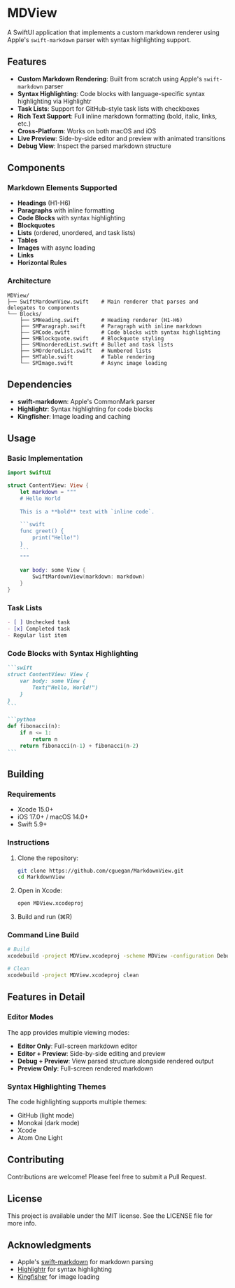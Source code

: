 # MDView

A SwiftUI application that implements a custom markdown renderer using Apple's `swift-markdown` parser with syntax highlighting support.

## Features

- **Custom Markdown Rendering**: Built from scratch using Apple's `swift-markdown` parser
- **Syntax Highlighting**: Code blocks with language-specific syntax highlighting via Highlightr
- **Task Lists**: Support for GitHub-style task lists with checkboxes
- **Rich Text Support**: Full inline markdown formatting (bold, italic, links, etc.)
- **Cross-Platform**: Works on both macOS and iOS
- **Live Preview**: Side-by-side editor and preview with animated transitions
- **Debug View**: Inspect the parsed markdown structure

## Components

### Markdown Elements Supported

- **Headings** (H1-H6)
- **Paragraphs** with inline formatting
- **Code Blocks** with syntax highlighting
- **Blockquotes**
- **Lists** (ordered, unordered, and task lists)
- **Tables**
- **Images** with async loading
- **Links**
- **Horizontal Rules**

### Architecture

```
MDView/
├── SwiftMardownView.swift    # Main renderer that parses and delegates to components
└── Blocks/
    ├── SMHeading.swift       # Heading renderer (H1-H6)
    ├── SMParagraph.swift     # Paragraph with inline markdown
    ├── SMCode.swift          # Code blocks with syntax highlighting
    ├── SMBlockquote.swift    # Blockquote styling
    ├── SMUnorderedList.swift # Bullet and task lists
    ├── SMOrderedList.swift   # Numbered lists
    ├── SMTable.swift         # Table rendering
    └── SMImage.swift         # Async image loading
```

## Dependencies

- **swift-markdown**: Apple's CommonMark parser
- **Highlightr**: Syntax highlighting for code blocks
- **Kingfisher**: Image loading and caching

## Usage

### Basic Implementation

```swift
import SwiftUI

struct ContentView: View {
    let markdown = """
    # Hello World
    
    This is a **bold** text with `inline code`.
    
    ```swift
    func greet() {
        print("Hello!")
    }
    ```
    """
    
    var body: some View {
        SwiftMardownView(markdown: markdown)
    }
}
```

### Task Lists

```markdown
- [ ] Unchecked task
- [x] Completed task
- Regular list item
```

### Code Blocks with Syntax Highlighting

````markdown
```swift
struct ContentView: View {
    var body: some View {
        Text("Hello, World!")
    }
}
```

```python
def fibonacci(n):
    if n <= 1:
        return n
    return fibonacci(n-1) + fibonacci(n-2)
```
````

## Building

### Requirements

- Xcode 15.0+
- iOS 17.0+ / macOS 14.0+
- Swift 5.9+

### Instructions

1. Clone the repository:
   ```bash
   git clone https://github.com/cguegan/MarkdownView.git
   cd MarkdownView
   ```

2. Open in Xcode:
   ```bash
   open MDView.xcodeproj
   ```

3. Build and run (⌘R)

### Command Line Build

```bash
# Build
xcodebuild -project MDView.xcodeproj -scheme MDView -configuration Debug build

# Clean
xcodebuild -project MDView.xcodeproj clean
```

## Features in Detail

### Editor Modes

The app provides multiple viewing modes:
- **Editor Only**: Full-screen markdown editor
- **Editor + Preview**: Side-by-side editing and preview
- **Debug + Preview**: View parsed structure alongside rendered output
- **Preview Only**: Full-screen rendered markdown

### Syntax Highlighting Themes

The code highlighting supports multiple themes:
- GitHub (light mode)
- Monokai (dark mode)
- Xcode
- Atom One Light

## Contributing

Contributions are welcome! Please feel free to submit a Pull Request.

## License

This project is available under the MIT license. See the LICENSE file for more info.

## Acknowledgments

- Apple's [swift-markdown](https://github.com/apple/swift-markdown) for markdown parsing
- [Highlightr](https://github.com/raspu/Highlightr) for syntax highlighting
- [Kingfisher](https://github.com/onevcat/Kingfisher) for image loading